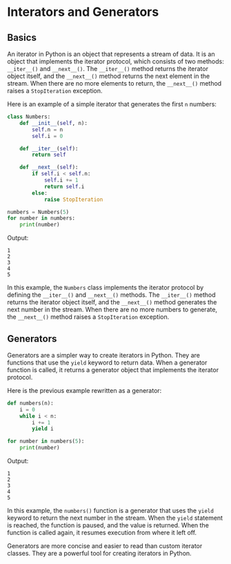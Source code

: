 # Interators and Generators

## Basics

An iterator in Python is an object that represents a stream of data. 
It is an object that implements the iterator protocol, which consists of two methods: `__iter__()` and `__next__()`. 
The `__iter__()` method returns the iterator object itself, and the `__next__()` method returns the next element in the stream. When there are no more elements to return, the `__next__()` method raises a `StopIteration` exception.

Here is an example of a simple iterator that generates the first `n` numbers:

```python
class Numbers:
    def __init__(self, n):
        self.n = n
        self.i = 0

    def __iter__(self):
        return self

    def __next__(self):
        if self.i < self.n:
            self.i += 1
            return self.i
        else:
            raise StopIteration

numbers = Numbers(5)
for number in numbers:
    print(number)
```

Output:

```
1
2
3
4
5
```

In this example, the `Numbers` class implements the iterator protocol by defining the `__iter__()` and `__next__()` methods. 
The `__iter__()` method returns the iterator object itself, and the `__next__()` method generates the next number in the stream. 
When there are no more numbers to generate, the `__next__()` method raises a `StopIteration` exception.

## Generators

Generators are a simpler way to create iterators in Python. They are functions that use the `yield` keyword to return data. 
When a generator function is called, it returns a generator object that implements the iterator protocol.

Here is the previous example rewritten as a generator:

```python
def numbers(n):
    i = 0
    while i < n:
        i += 1
        yield i

for number in numbers(5):
    print(number)
```

Output:

```
1
2
3
4
5
```

In this example, the `numbers()` function is a generator that uses the `yield` keyword to return the next number in the stream. When the `yield` statement is reached, the function is paused, and the value is returned. 
When the function is called again, it resumes execution from where it left off.

Generators are more concise and easier to read than custom iterator classes. 
They are a powerful tool for creating iterators in Python.

